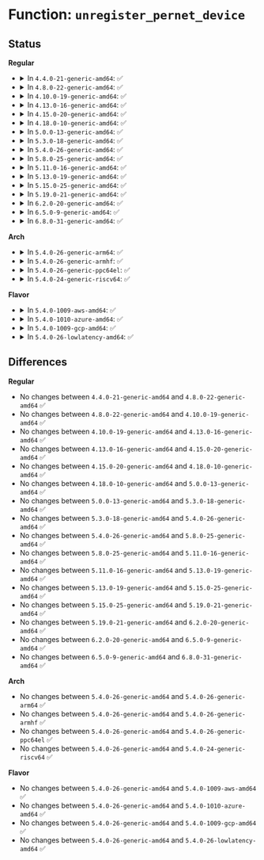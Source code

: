 # Function: <code>unregister_pernet_device</code>

## Status
<b>Regular</b>
<ul>
<li>
<details>
<summary>In <code>4.4.0-21-generic-amd64</code>: ✅</summary>

```c
void unregister_pernet_device(struct pernet_operations * ops)
```

```json
{
  "name": "unregister_pernet_device",
  "collision_type": "Unique Global",
  "inline_type": "No",
  "funcs": [
    {
      "addr": 18446744071586251616,
      "name": "unregister_pernet_device",
      "external": true,
      "loc": "net/core/net_namespace.c:951",
      "file": "net/core/net_namespace.c",
      "inline": "seen, unknown",
      "caller_inline": [],
      "caller_func": [
        "drivers/net/ppp/ppp_generic.c:ppp_cleanup",
        "drivers/net/ppp/ppp_generic.c:ppp_init"
      ]
    }
  ],
  "symbols": [
    {
      "addr": 18446744071586251616,
      "name": "unregister_pernet_device",
      "section": ".text",
      "bind": "STB_GLOBAL",
      "size": 69
    }
  ]
}
```
</details>
</li>
<li>
<details>
<summary>In <code>4.8.0-22-generic-amd64</code>: ✅</summary>

```c
void unregister_pernet_device(struct pernet_operations * ops)
```

```json
{
  "name": "unregister_pernet_device",
  "collision_type": "Unique Global",
  "inline_type": "No",
  "funcs": [
    {
      "addr": 18446744071586675888,
      "name": "unregister_pernet_device",
      "external": true,
      "loc": "net/core/net_namespace.c:951",
      "file": "net/core/net_namespace.c",
      "inline": "seen, unknown",
      "caller_inline": [],
      "caller_func": [
        "drivers/net/ppp/ppp_generic.c:ppp_cleanup",
        "drivers/net/ppp/ppp_generic.c:ppp_init"
      ]
    }
  ],
  "symbols": [
    {
      "addr": 18446744071586675888,
      "name": "unregister_pernet_device",
      "section": ".text",
      "bind": "STB_GLOBAL",
      "size": 69
    }
  ]
}
```
</details>
</li>
<li>
<details>
<summary>In <code>4.10.0-19-generic-amd64</code>: ✅</summary>

```c
void unregister_pernet_device(struct pernet_operations * ops)
```

```json
{
  "name": "unregister_pernet_device",
  "collision_type": "Unique Global",
  "inline_type": "No",
  "funcs": [
    {
      "addr": 18446744071586860160,
      "name": "unregister_pernet_device",
      "external": true,
      "loc": "net/core/net_namespace.c:991",
      "file": "net/core/net_namespace.c",
      "inline": "seen, unknown",
      "caller_inline": [],
      "caller_func": [
        "drivers/net/ppp/ppp_generic.c:ppp_cleanup",
        "drivers/net/ppp/ppp_generic.c:ppp_init"
      ]
    }
  ],
  "symbols": [
    {
      "addr": 18446744071586860160,
      "name": "unregister_pernet_device",
      "section": ".text",
      "bind": "STB_GLOBAL",
      "size": 69
    }
  ]
}
```
</details>
</li>
<li>
<details>
<summary>In <code>4.13.0-16-generic-amd64</code>: ✅</summary>

```c
void unregister_pernet_device(struct pernet_operations * ops)
```

```json
{
  "name": "unregister_pernet_device",
  "collision_type": "Unique Global",
  "inline_type": "No",
  "funcs": [
    {
      "addr": 18446744071586983600,
      "name": "unregister_pernet_device",
      "external": true,
      "loc": "net/core/net_namespace.c:1057",
      "file": "net/core/net_namespace.c",
      "inline": "seen, unknown",
      "caller_inline": [],
      "caller_func": [
        "drivers/net/ppp/ppp_generic.c:ppp_cleanup",
        "drivers/net/ppp/ppp_generic.c:ppp_init"
      ]
    }
  ],
  "symbols": [
    {
      "addr": 18446744071586983600,
      "name": "unregister_pernet_device",
      "section": ".text",
      "bind": "STB_GLOBAL",
      "size": 67
    }
  ]
}
```
</details>
</li>
<li>
<details>
<summary>In <code>4.15.0-20-generic-amd64</code>: ✅</summary>

```c
void unregister_pernet_device(struct pernet_operations * ops)
```

```json
{
  "name": "unregister_pernet_device",
  "collision_type": "Unique Global",
  "inline_type": "No",
  "funcs": [
    {
      "addr": 18446744071587481056,
      "name": "unregister_pernet_device",
      "external": true,
      "loc": "net/core/net_namespace.c:1059",
      "file": "net/core/net_namespace.c",
      "inline": "seen, unknown",
      "caller_inline": [],
      "caller_func": [
        "drivers/net/ppp/ppp_generic.c:ppp_cleanup",
        "drivers/net/ppp/ppp_generic.c:ppp_init"
      ]
    }
  ],
  "symbols": [
    {
      "addr": 18446744071587481056,
      "name": "unregister_pernet_device",
      "section": ".text",
      "bind": "STB_GLOBAL",
      "size": 67
    }
  ]
}
```
</details>
</li>
<li>
<details>
<summary>In <code>4.18.0-10-generic-amd64</code>: ✅</summary>

```c
void unregister_pernet_device(struct pernet_operations * ops)
```

```json
{
  "name": "unregister_pernet_device",
  "collision_type": "Unique Global",
  "inline_type": "No",
  "funcs": [
    {
      "addr": 18446744071587785552,
      "name": "unregister_pernet_device",
      "external": true,
      "loc": "net/core/net_namespace.c:1119",
      "file": "net/core/net_namespace.c",
      "inline": "seen, unknown",
      "caller_inline": [],
      "caller_func": [
        "drivers/net/ppp/ppp_generic.c:ppp_cleanup",
        "drivers/net/ppp/ppp_generic.c:ppp_init"
      ]
    }
  ],
  "symbols": [
    {
      "addr": 18446744071587785552,
      "name": "unregister_pernet_device",
      "section": ".text",
      "bind": "STB_GLOBAL",
      "size": 69
    }
  ]
}
```
</details>
</li>
<li>
<details>
<summary>In <code>5.0.0-13-generic-amd64</code>: ✅</summary>

```c
void unregister_pernet_device(struct pernet_operations * ops)
```

```json
{
  "name": "unregister_pernet_device",
  "collision_type": "Unique Global",
  "inline_type": "No",
  "funcs": [
    {
      "addr": 18446744071587918400,
      "name": "unregister_pernet_device",
      "external": true,
      "loc": "net/core/net_namespace.c:1229",
      "file": "net/core/net_namespace.c",
      "inline": "seen, unknown",
      "caller_inline": [],
      "caller_func": [
        "drivers/net/ppp/ppp_generic.c:ppp_cleanup",
        "drivers/net/ppp/ppp_generic.c:ppp_init"
      ]
    }
  ],
  "symbols": [
    {
      "addr": 18446744071587918400,
      "name": "unregister_pernet_device",
      "section": ".text",
      "bind": "STB_GLOBAL",
      "size": 69
    }
  ]
}
```
</details>
</li>
<li>
<details>
<summary>In <code>5.3.0-18-generic-amd64</code>: ✅</summary>

```c
void unregister_pernet_device(struct pernet_operations * ops)
```

```json
{
  "name": "unregister_pernet_device",
  "collision_type": "Unique Global",
  "inline_type": "No",
  "funcs": [
    {
      "addr": 18446744071588227456,
      "name": "unregister_pernet_device",
      "external": true,
      "loc": "net/core/net_namespace.c:1316",
      "file": "net/core/net_namespace.c",
      "inline": "seen, unknown",
      "caller_inline": [],
      "caller_func": [
        "drivers/net/ppp/ppp_generic.c:ppp_cleanup",
        "drivers/net/ppp/ppp_generic.c:ppp_init"
      ]
    }
  ],
  "symbols": [
    {
      "addr": 18446744071588227456,
      "name": "unregister_pernet_device",
      "section": ".text",
      "bind": "STB_GLOBAL",
      "size": 72
    }
  ]
}
```
</details>
</li>
<li>
<details>
<summary>In <code>5.4.0-26-generic-amd64</code>: ✅</summary>

```c
void unregister_pernet_device(struct pernet_operations * ops)
```

```json
{
  "name": "unregister_pernet_device",
  "collision_type": "Unique Global",
  "inline_type": "No",
  "funcs": [
    {
      "addr": 18446744071588432096,
      "name": "unregister_pernet_device",
      "external": true,
      "loc": "net/core/net_namespace.c:1323",
      "file": "net/core/net_namespace.c",
      "inline": "seen, unknown",
      "caller_inline": [],
      "caller_func": [
        "drivers/net/ppp/ppp_generic.c:ppp_cleanup",
        "drivers/net/ppp/ppp_generic.c:ppp_init"
      ]
    }
  ],
  "symbols": [
    {
      "addr": 18446744071588432096,
      "name": "unregister_pernet_device",
      "section": ".text",
      "bind": "STB_GLOBAL",
      "size": 72
    }
  ]
}
```
</details>
</li>
<li>
<details>
<summary>In <code>5.8.0-25-generic-amd64</code>: ✅</summary>

```c
void unregister_pernet_device(struct pernet_operations * ops)
```

```json
{
  "name": "unregister_pernet_device",
  "collision_type": "Unique Global",
  "inline_type": "No",
  "funcs": [
    {
      "addr": 18446744071589300448,
      "name": "unregister_pernet_device",
      "external": true,
      "loc": "net/core/net_namespace.c:1321",
      "file": "net/core/net_namespace.c",
      "inline": "seen, unknown",
      "caller_inline": [],
      "caller_func": [
        "drivers/net/ppp/ppp_generic.c:ppp_cleanup",
        "drivers/net/ppp/ppp_generic.c:ppp_init"
      ]
    }
  ],
  "symbols": [
    {
      "addr": 18446744071589300448,
      "name": "unregister_pernet_device",
      "section": ".text",
      "bind": "STB_GLOBAL",
      "size": 74
    }
  ]
}
```
</details>
</li>
<li>
<details>
<summary>In <code>5.11.0-16-generic-amd64</code>: ✅</summary>

```c
void unregister_pernet_device(struct pernet_operations * ops)
```

```json
{
  "name": "unregister_pernet_device",
  "collision_type": "Unique Global",
  "inline_type": "No",
  "funcs": [
    {
      "addr": 18446744071589299200,
      "name": "unregister_pernet_device",
      "external": true,
      "loc": "net/core/net_namespace.c:1325",
      "file": "net/core/net_namespace.c",
      "inline": "seen, unknown",
      "caller_inline": [],
      "caller_func": [
        "drivers/net/ppp/ppp_generic.c:ppp_cleanup",
        "drivers/net/ppp/ppp_generic.c:ppp_init"
      ]
    }
  ],
  "symbols": [
    {
      "addr": 18446744071589299200,
      "name": "unregister_pernet_device",
      "section": ".text",
      "bind": "STB_GLOBAL",
      "size": 74
    }
  ]
}
```
</details>
</li>
<li>
<details>
<summary>In <code>5.13.0-19-generic-amd64</code>: ✅</summary>

```c
void unregister_pernet_device(struct pernet_operations * ops)
```

```json
{
  "name": "unregister_pernet_device",
  "collision_type": "Unique Global",
  "inline_type": "No",
  "funcs": [
    {
      "addr": 18446744071589194752,
      "name": "unregister_pernet_device",
      "external": true,
      "loc": "net/core/net_namespace.c:1318",
      "file": "net/core/net_namespace.c",
      "inline": "seen, unknown",
      "caller_inline": [],
      "caller_func": [
        "drivers/net/ppp/ppp_generic.c:ppp_cleanup",
        "drivers/net/ppp/ppp_generic.c:ppp_init"
      ]
    }
  ],
  "symbols": [
    {
      "addr": 18446744071589194752,
      "name": "unregister_pernet_device",
      "section": ".text",
      "bind": "STB_GLOBAL",
      "size": 74
    }
  ]
}
```
</details>
</li>
<li>
<details>
<summary>In <code>5.15.0-25-generic-amd64</code>: ✅</summary>

```c
void unregister_pernet_device(struct pernet_operations * ops)
```

```json
{
  "name": "unregister_pernet_device",
  "collision_type": "Unique Global",
  "inline_type": "No",
  "funcs": [
    {
      "addr": 18446744071589916368,
      "name": "unregister_pernet_device",
      "external": true,
      "loc": "net/core/net_namespace.c:1320",
      "file": "net/core/net_namespace.c",
      "inline": "seen, unknown",
      "caller_inline": [],
      "caller_func": [
        "drivers/net/ppp/ppp_generic.c:ppp_cleanup",
        "drivers/net/ppp/ppp_generic.c:ppp_init"
      ]
    }
  ],
  "symbols": [
    {
      "addr": 18446744071589916368,
      "name": "unregister_pernet_device",
      "section": ".text",
      "bind": "STB_GLOBAL",
      "size": 74
    }
  ]
}
```
</details>
</li>
<li>
<details>
<summary>In <code>5.19.0-21-generic-amd64</code>: ✅</summary>

```c
void unregister_pernet_device(struct pernet_operations * ops)
```

```json
{
  "name": "unregister_pernet_device",
  "collision_type": "Unique Global",
  "inline_type": "No",
  "funcs": [
    {
      "addr": 18446744071591447568,
      "name": "unregister_pernet_device",
      "external": true,
      "loc": "net/core/net_namespace.c:1319",
      "file": "net/core/net_namespace.c",
      "inline": "seen, unknown",
      "caller_inline": [],
      "caller_func": [
        "drivers/net/ppp/ppp_generic.c:ppp_cleanup",
        "drivers/net/ppp/ppp_generic.c:ppp_init"
      ]
    }
  ],
  "symbols": [
    {
      "addr": 18446744071591447568,
      "name": "unregister_pernet_device",
      "section": ".text",
      "bind": "STB_GLOBAL",
      "size": 80
    }
  ]
}
```
</details>
</li>
<li>
<details>
<summary>In <code>6.2.0-20-generic-amd64</code>: ✅</summary>

```c
void unregister_pernet_device(struct pernet_operations * ops)
```

```json
{
  "name": "unregister_pernet_device",
  "collision_type": "Unique Global",
  "inline_type": "No",
  "funcs": [
    {
      "addr": 18446744071593215024,
      "name": "unregister_pernet_device",
      "external": true,
      "loc": "net/core/net_namespace.c:1339",
      "file": "net/core/net_namespace.c",
      "inline": "seen, unknown",
      "caller_inline": [],
      "caller_func": [
        "drivers/net/ppp/ppp_generic.c:ppp_cleanup",
        "drivers/net/ppp/ppp_generic.c:ppp_init"
      ]
    }
  ],
  "symbols": [
    {
      "addr": 18446744071593215024,
      "name": "unregister_pernet_device",
      "section": ".text",
      "bind": "STB_GLOBAL",
      "size": 80
    }
  ]
}
```
</details>
</li>
<li>
<details>
<summary>In <code>6.5.0-9-generic-amd64</code>: ✅</summary>

```c
void unregister_pernet_device(struct pernet_operations * ops)
```

```json
{
  "name": "unregister_pernet_device",
  "collision_type": "Unique Global",
  "inline_type": "No",
  "funcs": [
    {
      "addr": 18446744071593675488,
      "name": "unregister_pernet_device",
      "external": true,
      "loc": "net/core/net_namespace.c:1338",
      "file": "net/core/net_namespace.c",
      "inline": "seen, unknown",
      "caller_inline": [],
      "caller_func": [
        "drivers/net/ppp/ppp_generic.c:ppp_cleanup",
        "drivers/net/ppp/ppp_generic.c:ppp_init"
      ]
    }
  ],
  "symbols": [
    {
      "addr": 18446744071593675488,
      "name": "unregister_pernet_device",
      "section": ".text",
      "bind": "STB_GLOBAL",
      "size": 80
    }
  ]
}
```
</details>
</li>
<li>
<details>
<summary>In <code>6.8.0-31-generic-amd64</code>: ✅</summary>

```c
void unregister_pernet_device(struct pernet_operations * ops)
```

```json
{
  "name": "unregister_pernet_device",
  "collision_type": "Unique Global",
  "inline_type": "No",
  "funcs": [
    {
      "addr": 18446744071594453568,
      "name": "unregister_pernet_device",
      "external": true,
      "loc": "net/core/net_namespace.c:1387",
      "file": "net/core/net_namespace.c",
      "inline": "seen, unknown",
      "caller_inline": [],
      "caller_func": [
        "drivers/net/ppp/ppp_generic.c:ppp_cleanup",
        "drivers/net/ppp/ppp_generic.c:ppp_init"
      ]
    }
  ],
  "symbols": [
    {
      "addr": 18446744071594453568,
      "name": "unregister_pernet_device",
      "section": ".text",
      "bind": "STB_GLOBAL",
      "size": 80
    }
  ]
}
```
</details>
</li>
</ul>
<b>Arch</b>
<ul>
<li>
<details>
<summary>In <code>5.4.0-26-generic-arm64</code>: ✅</summary>

```c
void unregister_pernet_device(struct pernet_operations * ops)
```

```json
{
  "name": "unregister_pernet_device",
  "collision_type": "Unique Global",
  "inline_type": "No",
  "funcs": [
    {
      "addr": 18446603336501953344,
      "name": "unregister_pernet_device",
      "external": true,
      "loc": "net/core/net_namespace.c:1323",
      "file": "net/core/net_namespace.c",
      "inline": "seen, unknown",
      "caller_inline": [],
      "caller_func": [
        "drivers/net/ppp/ppp_generic.c:ppp_cleanup",
        "drivers/net/ppp/ppp_generic.c:ppp_init"
      ]
    }
  ],
  "symbols": [
    {
      "addr": 18446603336501953344,
      "name": "unregister_pernet_device",
      "section": ".text",
      "bind": "STB_GLOBAL",
      "size": 116
    }
  ]
}
```
</details>
</li>
<li>
<details>
<summary>In <code>5.4.0-26-generic-armhf</code>: ✅</summary>

```c
void unregister_pernet_device(struct pernet_operations * ops)
```

```json
{
  "name": "unregister_pernet_device",
  "collision_type": "Unique Global",
  "inline_type": "No",
  "funcs": [
    {
      "addr": 3234709008,
      "name": "unregister_pernet_device",
      "external": true,
      "loc": "net/core/net_namespace.c:1323",
      "file": "net/core/net_namespace.c",
      "inline": "seen, unknown",
      "caller_inline": [],
      "caller_func": [
        "drivers/net/ppp/ppp_generic.c:ppp_cleanup",
        "drivers/net/ppp/ppp_generic.c:ppp_init"
      ]
    }
  ],
  "symbols": [
    {
      "addr": 3234709008,
      "name": "unregister_pernet_device",
      "section": ".text",
      "bind": "STB_GLOBAL",
      "size": 80
    }
  ]
}
```
</details>
</li>
<li>
<details>
<summary>In <code>5.4.0-26-generic-ppc64el</code>: ✅</summary>

```c
void unregister_pernet_device(struct pernet_operations * ops)
```

```json
{
  "name": "unregister_pernet_device",
  "collision_type": "Unique Global",
  "inline_type": "No",
  "funcs": [
    {
      "addr": 13835058055295376064,
      "name": "unregister_pernet_device",
      "external": true,
      "loc": "net/core/net_namespace.c:1323",
      "file": "net/core/net_namespace.c",
      "inline": "seen, unknown",
      "caller_inline": [],
      "caller_func": [
        "drivers/net/ppp/ppp_generic.c:ppp_cleanup",
        "drivers/net/ppp/ppp_generic.c:ppp_init"
      ]
    }
  ],
  "symbols": [
    {
      "addr": 13835058055295376064,
      "name": "unregister_pernet_device",
      "section": ".text",
      "bind": "STB_GLOBAL",
      "size": 184
    }
  ]
}
```
</details>
</li>
<li>
<details>
<summary>In <code>5.4.0-24-generic-riscv64</code>: ✅</summary>

```c
void unregister_pernet_device(struct pernet_operations * ops)
```

```json
{
  "name": "unregister_pernet_device",
  "collision_type": "Unique Global",
  "inline_type": "No",
  "funcs": [
    {
      "addr": 18446743936278256596,
      "name": "unregister_pernet_device",
      "external": true,
      "loc": "net/core/net_namespace.c:1323",
      "file": "net/core/net_namespace.c",
      "inline": "seen, unknown",
      "caller_inline": [],
      "caller_func": [
        "drivers/net/ppp/ppp_generic.c:ppp_cleanup",
        "drivers/net/ppp/ppp_generic.c:ppp_init"
      ]
    }
  ],
  "symbols": [
    {
      "addr": 18446743936278256596,
      "name": "unregister_pernet_device",
      "section": ".text",
      "bind": "STB_GLOBAL",
      "size": 94
    }
  ]
}
```
</details>
</li>
</ul>
<b>Flavor</b>
<ul>
<li>
<details>
<summary>In <code>5.4.0-1009-aws-amd64</code>: ✅</summary>

```c
void unregister_pernet_device(struct pernet_operations * ops)
```

```json
{
  "name": "unregister_pernet_device",
  "collision_type": "Unique Global",
  "inline_type": "No",
  "funcs": [
    {
      "addr": 18446744071588038880,
      "name": "unregister_pernet_device",
      "external": true,
      "loc": "net/core/net_namespace.c:1323",
      "file": "net/core/net_namespace.c",
      "inline": "seen, unknown",
      "caller_inline": [],
      "caller_func": [
        "drivers/net/ppp/ppp_generic.c:ppp_cleanup",
        "drivers/net/ppp/ppp_generic.c:ppp_init"
      ]
    }
  ],
  "symbols": [
    {
      "addr": 18446744071588038880,
      "name": "unregister_pernet_device",
      "section": ".text",
      "bind": "STB_GLOBAL",
      "size": 72
    }
  ]
}
```
</details>
</li>
<li>
<details>
<summary>In <code>5.4.0-1010-azure-amd64</code>: ✅</summary>

```c
void unregister_pernet_device(struct pernet_operations * ops)
```

```json
{
  "name": "unregister_pernet_device",
  "collision_type": "Unique Global",
  "inline_type": "No",
  "funcs": [
    {
      "addr": 18446744071587751968,
      "name": "unregister_pernet_device",
      "external": true,
      "loc": "net/core/net_namespace.c:1323",
      "file": "net/core/net_namespace.c",
      "inline": "seen, unknown",
      "caller_inline": [],
      "caller_func": [
        "drivers/net/ppp/ppp_generic.c:ppp_cleanup",
        "drivers/net/ppp/ppp_generic.c:ppp_init"
      ]
    }
  ],
  "symbols": [
    {
      "addr": 18446744071587751968,
      "name": "unregister_pernet_device",
      "section": ".text",
      "bind": "STB_GLOBAL",
      "size": 72
    }
  ]
}
```
</details>
</li>
<li>
<details>
<summary>In <code>5.4.0-1009-gcp-amd64</code>: ✅</summary>

```c
void unregister_pernet_device(struct pernet_operations * ops)
```

```json
{
  "name": "unregister_pernet_device",
  "collision_type": "Unique Global",
  "inline_type": "No",
  "funcs": [
    {
      "addr": 18446744071588370656,
      "name": "unregister_pernet_device",
      "external": true,
      "loc": "net/core/net_namespace.c:1323",
      "file": "net/core/net_namespace.c",
      "inline": "seen, unknown",
      "caller_inline": [],
      "caller_func": [
        "drivers/net/ppp/ppp_generic.c:ppp_cleanup",
        "drivers/net/ppp/ppp_generic.c:ppp_init"
      ]
    }
  ],
  "symbols": [
    {
      "addr": 18446744071588370656,
      "name": "unregister_pernet_device",
      "section": ".text",
      "bind": "STB_GLOBAL",
      "size": 72
    }
  ]
}
```
</details>
</li>
<li>
<details>
<summary>In <code>5.4.0-26-lowlatency-amd64</code>: ✅</summary>

```c
void unregister_pernet_device(struct pernet_operations * ops)
```

```json
{
  "name": "unregister_pernet_device",
  "collision_type": "Unique Global",
  "inline_type": "No",
  "funcs": [
    {
      "addr": 18446744071588506320,
      "name": "unregister_pernet_device",
      "external": true,
      "loc": "net/core/net_namespace.c:1323",
      "file": "net/core/net_namespace.c",
      "inline": "seen, unknown",
      "caller_inline": [],
      "caller_func": [
        "drivers/net/ppp/ppp_generic.c:ppp_cleanup",
        "drivers/net/ppp/ppp_generic.c:ppp_init"
      ]
    }
  ],
  "symbols": [
    {
      "addr": 18446744071588506320,
      "name": "unregister_pernet_device",
      "section": ".text",
      "bind": "STB_GLOBAL",
      "size": 72
    }
  ]
}
```
</details>
</li>
</ul>

## Differences
<b>Regular</b>
<ul>
<li>
No changes between <code>4.4.0-21-generic-amd64</code> and <code>4.8.0-22-generic-amd64</code> ✅
</li>
<li>
No changes between <code>4.8.0-22-generic-amd64</code> and <code>4.10.0-19-generic-amd64</code> ✅
</li>
<li>
No changes between <code>4.10.0-19-generic-amd64</code> and <code>4.13.0-16-generic-amd64</code> ✅
</li>
<li>
No changes between <code>4.13.0-16-generic-amd64</code> and <code>4.15.0-20-generic-amd64</code> ✅
</li>
<li>
No changes between <code>4.15.0-20-generic-amd64</code> and <code>4.18.0-10-generic-amd64</code> ✅
</li>
<li>
No changes between <code>4.18.0-10-generic-amd64</code> and <code>5.0.0-13-generic-amd64</code> ✅
</li>
<li>
No changes between <code>5.0.0-13-generic-amd64</code> and <code>5.3.0-18-generic-amd64</code> ✅
</li>
<li>
No changes between <code>5.3.0-18-generic-amd64</code> and <code>5.4.0-26-generic-amd64</code> ✅
</li>
<li>
No changes between <code>5.4.0-26-generic-amd64</code> and <code>5.8.0-25-generic-amd64</code> ✅
</li>
<li>
No changes between <code>5.8.0-25-generic-amd64</code> and <code>5.11.0-16-generic-amd64</code> ✅
</li>
<li>
No changes between <code>5.11.0-16-generic-amd64</code> and <code>5.13.0-19-generic-amd64</code> ✅
</li>
<li>
No changes between <code>5.13.0-19-generic-amd64</code> and <code>5.15.0-25-generic-amd64</code> ✅
</li>
<li>
No changes between <code>5.15.0-25-generic-amd64</code> and <code>5.19.0-21-generic-amd64</code> ✅
</li>
<li>
No changes between <code>5.19.0-21-generic-amd64</code> and <code>6.2.0-20-generic-amd64</code> ✅
</li>
<li>
No changes between <code>6.2.0-20-generic-amd64</code> and <code>6.5.0-9-generic-amd64</code> ✅
</li>
<li>
No changes between <code>6.5.0-9-generic-amd64</code> and <code>6.8.0-31-generic-amd64</code> ✅
</li>
</ul>
<b>Arch</b>
<ul>
<li>
No changes between <code>5.4.0-26-generic-amd64</code> and <code>5.4.0-26-generic-arm64</code> ✅
</li>
<li>
No changes between <code>5.4.0-26-generic-amd64</code> and <code>5.4.0-26-generic-armhf</code> ✅
</li>
<li>
No changes between <code>5.4.0-26-generic-amd64</code> and <code>5.4.0-26-generic-ppc64el</code> ✅
</li>
<li>
No changes between <code>5.4.0-26-generic-amd64</code> and <code>5.4.0-24-generic-riscv64</code> ✅
</li>
</ul>
<b>Flavor</b>
<ul>
<li>
No changes between <code>5.4.0-26-generic-amd64</code> and <code>5.4.0-1009-aws-amd64</code> ✅
</li>
<li>
No changes between <code>5.4.0-26-generic-amd64</code> and <code>5.4.0-1010-azure-amd64</code> ✅
</li>
<li>
No changes between <code>5.4.0-26-generic-amd64</code> and <code>5.4.0-1009-gcp-amd64</code> ✅
</li>
<li>
No changes between <code>5.4.0-26-generic-amd64</code> and <code>5.4.0-26-lowlatency-amd64</code> ✅
</li>
</ul>
